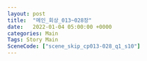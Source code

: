 ```yaml
---
layout: post
title:  "메인_회상_013~028장"
date:   2022-01-04 05:00:00 +0000
categories: Main
Tags: Story Main
SceneCode: ["scene_skip_cp013-028_q1_s10"]
---
```


